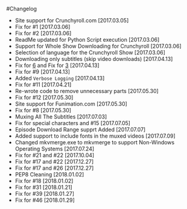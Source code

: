 #Changelog

- Site support for Crunchyroll.com [2017.03.05]
- Fix for #1 [2017.03.06]
- Fix for #2 [2017.03.06]
- ReadMe updated for Python Script execution [2017.03.06]
- Support for Whole Show Downloading for Crunchyroll [2017.03.06]
- Selection of language for the Crunchyroll Show [2017.03.06]
- Downloading only subtitles (skip video downloads) [2017.04.13]
- Fix for [6](https://github.com/Xonshiz/anime-dl/issues/6) and Fix for [3](https://github.com/Xonshiz/anime-dl/issues/3) [2017.04.13]
- Fix for #9 [2017.04.13]
- Added `Verbose Logging` [2017.04.13]
- Fix for #11 [2017.04.21]
- Re-wrote code to remove unnecessary parts [2017.05.30]
- Fix for #12 [2017.05.30]
- Site support for Funimation.com [2017.05.30]
- Fix for #8 [2017.05.30]
- Muxing All The Subtitles [2017.07.03]
- Fix for special characters and #15 [2017.07.05]
- Episode Download Range supprt Added [2017.07.07]
- Added support to include fonts in the muxed videos [2017.07.09]
- Changed mkvmerge.exe to mkvmerge to support Non-Windows Operating Systems [2017.07.24]
- Fix for #21 and #22 [2017.10.04]
- Fix for #17 and #22 [2017.12.27]
- Fix for #17 and #26 [2017.12.27]
- PEP8 Cleaning [2018.01.02]
- Fix for #18 [2018.01.02]
- Fix for #31 [2018.01.21]
- Fix for #39 [2018.01.27]
- Fix for #46 [2018.01.29]